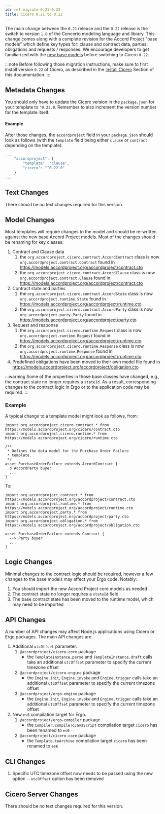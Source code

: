 ```yaml
---
id: ref-migrate-0.21-0.22
title: Cicero 0.21 to 0.22
---
```


The main change between the `0.21` release and the `0.22` release is the switch to version `1.0` of the Concerto modeling language and library. This change comes along with a complete revision for the Accord Project "base models" which define key types for: clause and contract data, parties, obligations and requests / responses. We encourage developers to get familiarized with the [new base models](https://github.com/accordproject/models/tree/master/src/accordproject) before switching to Cicero `0.22`.

:::note
Before following those migration instructions, make sure to first install version `0.22` of Cicero, as described in the [Install Cicero](started-installation.md) Section of this documentation.
:::

## Metadata Changes

You should only have to update the Cicero version in the `package.json` for your template to `^0.22.0`. Remember to also increment the version number for the template itself.

#### Example

After those changes, the `accordproject` field in your `package.json` should look as follows (with the `template` field being either `clause` or `contract` depending on the template):
```js
...
    "accordproject": {
        "template": "clause",
        "cicero": "^0.22.0"
    }
...
```

## Text Changes

There should be no text changes required for this version.

## Model Changes

Most templates will require changes to the model and should be re-written against the new base Accord Project models. Most of the changes should be renaming for key classes:

1. Contract and Clause data
   1. the `org.accordproject.cicero.contract.AccordContract` class is now `org.accordproject.contract.Contract` found in https://models.accordproject.org/accordproject/contract.cto
   2. the `org.accordproject.cicero.contract.AccordClause` class is now `org.accordproject.contract.Clause` found in https://models.accordproject.org/accordproject/contract.cto
2. Contract state and parties
   1. the `org.accordproject.cicero.contract.AccordState` class is now `org.accordproject.runtime.State` found in https://models.accordproject.org/accordproject/runtime.cto 
   2. the `org.accordproject.cicero.contract.AccordParty` class is now `org.accordproject.party.Party` found in https://models.accordproject.org/accordproject/party.cto
3. Request and response
   1. the `org.accordproject.cicero.runtime.Request` class is now `org.accordproject.runtime.Request` found in https://models.accordproject.org/accordproject/runtime.cto 
   2. the `org.accordproject.cicero.runtime.Response` class is now `org.accordproject.runtime.Response` found in https://models.accordproject.org/accordproject/runtime.cto 
4. Predefined obligations have been moved to their own model file found in https://models.accordproject.org/accordproject/obligation.cto 

:::warning
Some of the properties in those base classes have changed, e.g., the contract state no longer requires a `stateId`. As a result, corresponding changes to the contract logic in Ergo or to the application code may be required.
:::

### Example

A typical change to a template model might look as follows, from:
```ergo
import org.accordproject.cicero.contract.* from https://models.accordproject.org/cicero/contract.cto
import org.accordproject.cicero.runtime.* from https://models.accordproject.org/cicero/runtime.cto

/**
 * Defines the data model for the Purchase Order Failure
 * template.
 */
asset PurchaseOrderFailure extends AccordContract {
  o AccordParty buyer
  ...
}
```
To:
```ergo
import org.accordproject.contract.* from https://models.accordproject.org/accordproject/contract.cto
import org.accordproject.runtime.* from https://models.accordproject.org/accordproject/runtime.cto
import org.accordproject.party.* from https://models.accordproject.org/accordproject/party.cto
import org.accordproject.obligation.* from https://models.accordproject.org/accordproject/obligation.cto

asset PurchaseOrderFailure extends Contract {
  --> Party buyer
  ...
}
```

## Logic Changes

Minimal changes to the contract logic should be required, however a few changes to the base models may affect your Ergo code. Notably:
1. You should import the new Accord Project core models as needed
2. The contract state no longer requires a `stateId` field.
3. The base contract state has been moved to the runtime model, which may need to be imported

## API Changes

A number of API changes may affect Node.js applications using Cicero or Ergo packages. The main API changes are:
1. Additional `utcOffset` parameter.
   1. `@accordproject/cicero-core` package
      - the `TemplateInstance.parse` and `TemplateInstance.draft` calls take an additional `utcOffset` parameter to specify the current timezone offset
   2. `@accordproject/cicero-engine` package
      - the `Engine.init`, `Engine.invoke` and `Engine.trigger` calls take an additional `utcOffset` parameter to specify the current timezone offset
   3. `@accordproject/ergo-engine` package
      - the `Engine.init`, `Engine.invoke` and `Engine.trigger` calls take an additional `utcOffset` parameter to specify the current timezone offset
2. New `es6` compilation target for Ergo.
   1. `@accordproject/ergo-compiler` package
      -  the `Compiler.compileToJavaScript` compilation target `cicero` has been renamed to `es6`
   2. `@accordproject/cicero-core` package
      -  the `Template.toArchive` compilation target `cicero` has been renamed to `es6`

## CLI Changes

1. Specific UTC timezone offset now needs to be passed using the new option `--utcOffset` option has been removed

## Cicero Server Changes

There should be no text changes required for this version.
